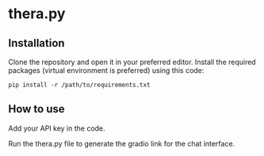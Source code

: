 # thera.py



## Installation
Clone the repository and open it in your preferred editor.
Install the required packages (virtual environment is preferred) using this code:
```
pip install -r /path/to/requirements.txt
```
## How to use
Add your API key in the code.

Run the thera.py file to generate the gradio link for the chat interface.
